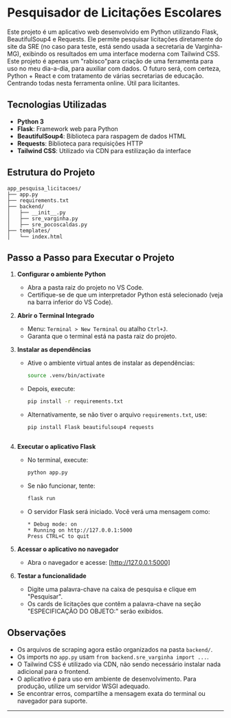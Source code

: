 # Pesquisador de Licitações Escolares

Este projeto é um aplicativo web desenvolvido em Python utilizando Flask, BeautifulSoup4 e Requests. Ele permite pesquisar licitações diretamente do site da SRE (no caso para teste, está sendo usada a secretaria de Varginha-MG), exibindo os resultados em uma interface moderna com Tailwind CSS.
Este projeto é apenas um "rabisco"para criação de uma ferramenta para uso no meu dia-a-dia, para auxiliar com dados. O futuro será, com certeza, Python + React e com tratamento de várias secretarias de educação. Centrando todas nesta ferramenta online. Útil para licitantes.

## Tecnologias Utilizadas

- **Python 3**
- **Flask**: Framework web para Python
- **BeautifulSoup4**: Biblioteca para raspagem de dados HTML
- **Requests**: Biblioteca para requisições HTTP
- **Tailwind CSS**: Utilizado via CDN para estilização da interface

## Estrutura do Projeto

```
app_pesquisa_licitacoes/
├── app.py
├── requirements.txt
├── backend/
│   ├── __init__.py
│   ├── sre_varginha.py
│   ├── sre_pocoscaldas.py
├── templates/
│   └── index.html
```

## Passo a Passo para Executar o Projeto

1. **Configurar o ambiente Python**
   - Abra a pasta raiz do projeto no VS Code.
   - Certifique-se de que um interpretador Python está selecionado (veja na barra inferior do VS Code).

2. **Abrir o Terminal Integrado**
   - Menu: `Terminal > New Terminal` ou atalho `Ctrl+J`.
   - Garanta que o terminal está na pasta raiz do projeto.

3. **Instalar as dependências**
    - Ative o ambiente virtual antes de instalar as dependências:
       ```bash
       source .venv/bin/activate
       ```
    - Depois, execute:
       ```bash
       pip install -r requirements.txt
       ```
    - Alternativamente, se não tiver o arquivo `requirements.txt`, use:
       ```bash
       pip install Flask beautifulsoup4 requests
     ```

4. **Executar o aplicativo Flask**
    - No terminal, execute:
       ```bash
       python app.py
       ```
    - Se não funcionar, tente:
       ```bash
       flask run
       ```
    - O servidor Flask será iniciado. Você verá uma mensagem como:
       ```
       * Debug mode: on
       * Running on http://127.0.0.1:5000
       Press CTRL+C to quit
       ```

5. **Acessar o aplicativo no navegador**
   - Abra o navegador e acesse: [http://127.0.0.1:5000]

6. **Testar a funcionalidade**
   - Digite uma palavra-chave na caixa de pesquisa e clique em "Pesquisar".
   - Os cards de licitações que contêm a palavra-chave na seção "ESPECIFICAÇÃO DO OBJETO:" serão exibidos.

## Observações

- Os arquivos de scraping agora estão organizados na pasta `backend/`.
- Os imports no `app.py` usam `from backend.sre_varginha import ...`.
- O Tailwind CSS é utilizado via CDN, não sendo necessário instalar nada adicional para o frontend.
- O aplicativo é para uso em ambiente de desenvolvimento. Para produção, utilize um servidor WSGI adequado.
- Se encontrar erros, compartilhe a mensagem exata do terminal ou navegador para suporte.

---
